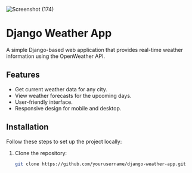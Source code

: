 ![Screenshot (174)](https://github.com/user-attachments/assets/88305d8b-b90c-4121-a6fd-e332936f7cbe)

# Django Weather App

A simple Django-based web application that provides real-time weather information using the OpenWeather API.

## Features

- Get current weather data for any city.
- View weather forecasts for the upcoming days.
- User-friendly interface.
- Responsive design for mobile and desktop.

## Installation

Follow these steps to set up the project locally:

1. Clone the repository:
   ```bash
   git clone https://github.com/yourusername/django-weather-app.git
